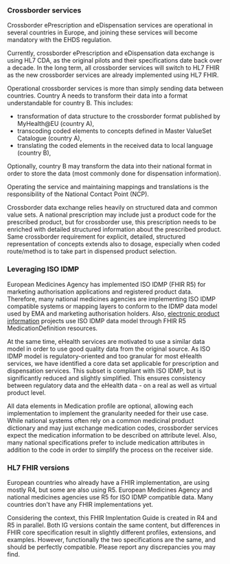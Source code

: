 ### Crossborder services

Crossborder ePrescription and eDispensation services are operational in several countries in Europe, and joining these services will become mandatory with the EHDS regulation.  

Currently, crossborder ePrescription and eDispensation data exchange is using HL7 CDA, as the original pilots and their specifications date back over a decade. In the long term, all crossborder services will switch to HL7 FHIR as the new crossborder services are already implemented using HL7 FHIR. 

Operational crossborder services is more than simply sending data between countries. Country A needs to transform their data into a format understandable for country B. This includes:
- transformation of data structure to the crossborder format published by MyHealth@EU (country A),
- transcoding coded elements to concepts defined in Master ValueSet Catalogue (country A),
- translating the coded elements in the received data to local language (country B),

Optionally, country B may transform the data into their national format in order to store the data (most commonly done for dispensation information). 

Operating the service and maintaining mappings and translations is the responsibility of the National Contact Point (NCP).

Crossborder data exchange relies heavily on structured data and common value sets. A national prescription may include just a product code for the prescribed product, but for crossborder use, this prescription needs to be enriched with detailed structured information about the prescribed product. Same crossborder requirement for explicit, detailed, structured representation of concepts extends also to dosage, especially when coded route/method is to take part in dispensed product selection.  

### Leveraging ISO IDMP  

European Medicines Agency has implemented ISO IDMP (FHIR R5) for marketing authorisation applications and registered product data. Therefore, many national medicines agencies are implementing ISO IDMP compatible systems or mapping layers to conform to the IDMP data model used by EMA and marketing authorisation holders. Also, [electronic product information](https://www.hl7.org/fhir/uv/emedicinal-product-info/) projects use ISO IDMP data model through FHIR R5 MedicationDefinition resources.   

At the same time, eHealth services are motivated to use a similar data model in order to use good quality data from the original source. As ISO IDMP model is regulatory-oriented and too granular for most eHealth services, we have identified a core data set applicable for prescription and dispensation services. This subset is compliant with ISO IDMP, but is significantly reduced and slightly simplified. This ensures consistency between regulatory data and the eHealth data - on a real as well as virtual product level. 

All data elements in Medication profile are optional, allowing each implementation to implement the granularity needed for their use case. While national systems often rely on a common medicinal product dictionary and may just exchange medication codes, crossborder services expect the medication information to be described on attribute level. Also, many national specifications prefer to include medication attributes in addition to the code in order to simplify the process on the receiver side. 

### HL7 FHIR versions
European countries who already have a FHIR implementation, are using mostly R4, but some are also using R5. European Medicines Agency and national medicines agencies use R5 for ISO IDMP compatible data. Many countries don't have any FHIR implementations yet.  

Considering the context, this FHIR Implentation Guide is created in R4 and R5 in parallel. Both IG versions contain the same content, but differences in FHIR core specification result in slightly different profiles, extensions, and examples. However, functionally the two specifications are the same, and should be perfectly compatible. Please report any discrepancies you may find.



